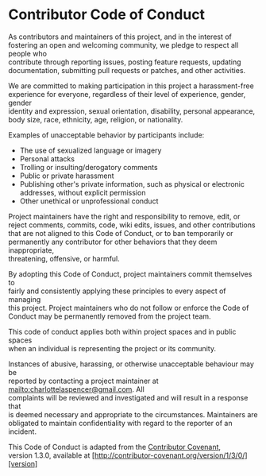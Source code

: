 # Contributor Code of Conduct

As contributors and maintainers of this project, and in the interest of  
fostering an open and welcoming community, we pledge to respect all people who  
contribute through reporting issues, posting feature requests, updating  
documentation, submitting pull requests or patches, and other activities.

We are committed to making participation in this project a harassment-free  
experience for everyone, regardless of their level of experience, gender, gender  
identity and expression, sexual orientation, disability, personal appearance,  
body size, race, ethnicity, age, religion, or nationality.

Examples of unacceptable behavior by participants include:

* The use of sexualized language or imagery  
* Personal attacks  
* Trolling or insulting/derogatory comments  
* Public or private harassment  
* Publishing other's private information, such as physical or electronic  
  addresses, without explicit permission  
* Other unethical or unprofessional conduct

Project maintainers have the right and responsibility to remove, edit, or  
reject comments, commits, code, wiki edits, issues, and other contributions  
that are not aligned to this Code of Conduct, or to ban temporarily or  
permanently any contributor for other behaviors that they deem inappropriate,  
threatening, offensive, or harmful.

By adopting this Code of Conduct, project maintainers commit themselves to  
fairly and consistently applying these principles to every aspect of managing  
this project. Project maintainers who do not follow or enforce the Code of  
Conduct may be permanently removed from the project team.

This code of conduct applies both within project spaces and in public spaces  
when an individual is representing the project or its community.

Instances of abusive, harassing, or otherwise unacceptable behaviour may be  
reported by contacting a project maintainer at <mailto:charlottelaspencer@gmail.com>. All  
complaints will be reviewed and investigated and will result in a response that  
is deemed necessary and appropriate to the circumstances. Maintainers are  
obligated to maintain confidentiality with regard to the reporter of an  
incident.  


This Code of Conduct is adapted from the [Contributor Covenant][homepage],  
version 1.3.0, available at
[http://contributor-covenant.org/version/1/3/0/][version]

[homepage]: http://contributor-covenant.org
[version]: http://contributor-covenant.org/version/1/3/0/
